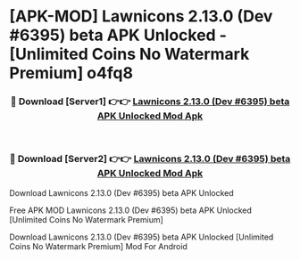 # [APK-MOD] Lawnicons 2.13.0 (Dev #6395) beta APK Unlocked - [Unlimited Coins No Watermark Premium] o4fq8



<div align="center">
<h3>🔴 Download [Server1] 👉👉 <a href="https://momento.my/?title=Lawnicons_2.13.0_(Dev_#6395)_beta_APK_Unlocked">Lawnicons 2.13.0 (Dev #6395) beta APK Unlocked Mod Apk</a></h3><br>

<h3>🔴 Download [Server2] 👉👉 <a href="https://momento.my/?title=Lawnicons_2.13.0_(Dev_#6395)_beta_APK_Unlocked">Lawnicons 2.13.0 (Dev #6395) beta APK Unlocked Mod Apk</a></h3>
</div>



Download Lawnicons 2.13.0 (Dev #6395) beta APK Unlocked 

Free APK MOD Lawnicons 2.13.0 (Dev #6395) beta APK Unlocked [Unlimited Coins No Watermark Premium]

Download Lawnicons 2.13.0 (Dev #6395) beta APK Unlocked [Unlimited Coins No Watermark Premium] Mod For Android
